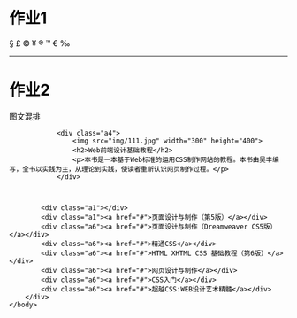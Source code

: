 <!DOCTYPE html>
<html>
	<head>
		<meta charset="utf-8" />
		<title></title>
		<style>
			* {
				color: black;
			}
			.wrap {
				width: 300px;
				border: 2px #F60 dotted;
				margin: 10px auto;
			}
		</style>
		<link rel="stylesheet" href="css/111.jpg">
	</head>
	<body>
		<h1>作业1</h1>
		<div class="a1">     &#167;     &#163;    &#169;   &#165;    &#174; &trade;  &euro;  &permil;</div>
		<hr>
		<h1>作业2</h1>
		<div class="a2">
			<div class="a3">图文混排</div>

				<div class="a4">
					<img src="img/111.jpg" width="300" height="400">
					<h2>Web前端设计基础教程</h2>
					<p>本书是一本基于Web标准的运用CSS制作网站的教程。本书由吴丰编写，全书以实践为主，从理论到实践，使读者重新认识网页制作过程。</p>
				</div>



			<div class="a1"></div>
			<div class="a1"><a href="#">页面设计与制作（第5版）</a></div>
			<div class="a6"><a href="#">页面设计与制作（Dreamweaver CS5版）</a></div>
			<div class="a6"><a href="#">精通CSS</a></div>
			<div class="a6"><a href="#">HTML XHTML CSS 基础教程（第6版）</a></div>
			<div class="a6"><a href="#">网页设计与制作</a></div>
			<div class="a6"><a href="#">CSS入门</a></div>
			<div class="a6"><a href="#">超越CSS:WEB设计艺术精髓</a></div>
		</div>
	</body>
</html>
